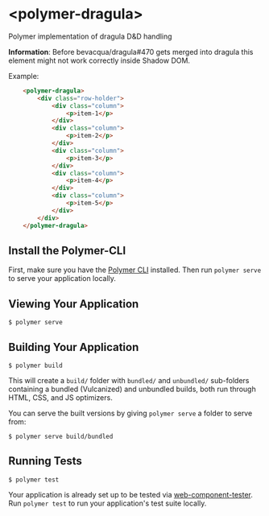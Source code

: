 # \<polymer-dragula\>

Polymer implementation of dragula D&amp;D handling

**Information**: Before bevacqua/dragula#470 gets merged into dragula this element might not work correctly inside Shadow DOM.


Example:
<!---
```
<custom-element-demo>
  <template>
    <script src="../webcomponentsjs/webcomponents-lite.js"></script>
    <link rel="import" href="polymer-dragula.html">
  <style>

        .vertical-section-container {
            max-width: 600px;
        }

        .column {
            border: 1px dotted #0d47a1;
            margin: 5px;
            display: block;
            padding: 15px;
            background-color: #ffcc80;
            cursor: move;
            cursor: grab;
            cursor: -moz-grab;
            cursor: -webkit-grab;
        }

        .gu-mirror {
            position: fixed !important;
            margin: 0 !important;
            z-index: 9999 !important;
            opacity: 0.8;
            -ms-filter: "progid:DXImageTransform.Microsoft.Alpha(Opacity=80)";
            filter: alpha(opacity=80);
            cursor: grabbing;
            cursor: -moz-grabbing;
            cursor: -webkit-grabbing;
        }

        .gu-hide {
            display: none !important;
        }

        .gu-unselectable {
            -webkit-user-select: none !important;
            -moz-user-select: none !important;
            -ms-user-select: none !important;
            user-select: none !important;
        }

        .gu-transit {
            opacity: 0.2;
            -ms-filter: "progid:DXImageTransform.Microsoft.Alpha(Opacity=20)";
            filter: alpha(opacity=20);
        }

    </style>
    <next-code-block></next-code-block>
  </template>
</custom-element-demo>
```
-->
```html
    <polymer-dragula>
        <div class="row-holder">
            <div class="column">
                <p>item-1</p>
            </div>
            <div class="column">
                <p>item-2</p>
            </div>
            <div class="column">
                <p>item-3</p>
            </div>
            <div class="column">
                <p>item-4</p>
            </div>
            <div class="column">
                <p>item-5</p>
            </div>
        </div>
    </polymer-dragula>
```

</template>

## Install the Polymer-CLI

First, make sure you have the [Polymer CLI](https://www.npmjs.com/package/polymer-cli) installed. Then run `polymer serve` to serve your application locally.

## Viewing Your Application

```
$ polymer serve
```

## Building Your Application

```
$ polymer build
```

This will create a `build/` folder with `bundled/` and `unbundled/` sub-folders
containing a bundled (Vulcanized) and unbundled builds, both run through HTML,
CSS, and JS optimizers.

You can serve the built versions by giving `polymer serve` a folder to serve
from:

```
$ polymer serve build/bundled
```

## Running Tests

```
$ polymer test
```

Your application is already set up to be tested via [web-component-tester](https://github.com/Polymer/web-component-tester). Run `polymer test` to run your application's test suite locally.
